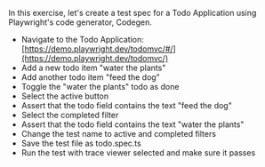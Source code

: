 In this exercise, let's create a test spec for a Todo Application using Playwright's code generator, Codegen.
- Navigate to the Todo Application: [https://demo.playwright.dev/todomvc/#/](https://demo.playwright.dev/todomvc/)
- Add a new todo item "water the plants"
- Add another todo item "feed the dog"
- Toggle the "water the plants" todo as done
- Select the active button
- Assert that the todo field contains the text "feed the dog"
- Select the completed filter
- Assert that the todo field contains the text "water the plants"
- Change the test name to active and completed filters
- Save the test file as todo.spec.ts
- Run the test with trace viewer selected and make sure it passes